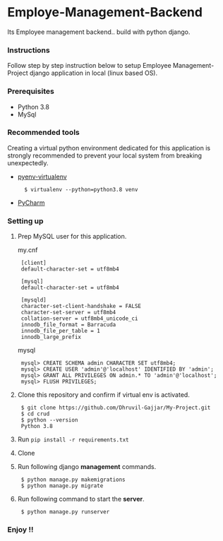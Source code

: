 # Employe-Management-Backend
Its Employee management backend.. build with python django.

### Instructions
Follow step by step instruction below to setup Employee Management-Project django application in local (linux based OS).

### Prerequisites

- Python 3.8
- MySql

### Recommended tools

Creating a virtual python environment dedicated for this application is strongly recommended to prevent your local system from breaking unexpectedly.

- [pyenv-virtualenv](https://github.com/pyenv/pyenv-virtualenv)

        $ virtualenv --python=python3.8 venv

- [PyCharm](https://www.jetbrains.com/pycharm/)

### Setting up

1. Prep MySQL user for this application.

    my.cnf

        [client]
        default-character-set = utf8mb4

        [mysql]
        default-character-set = utf8mb4

        [mysqld]
        character-set-client-handshake = FALSE
        character-set-server = utf8mb4
        collation-server = utf8mb4_unicode_ci
        innodb_file_format = Barracuda
        innodb_file_per_table = 1
        innodb_large_prefix

    mysql

        mysql> CREATE SCHEMA admin CHARACTER SET utf8mb4;
        mysql> CREATE USER 'admin'@'localhost' IDENTIFIED BY 'admin';
        mysql> GRANT ALL PRIVILEGES ON admin.* TO 'admin'@'localhost';
        mysql> FLUSH PRIVILEGES;

2. Clone this repository and confirm if virtual env is activated.

        $ git clone https://github.com/Dhruvil-Gajjar/My-Project.git 
        $ cd crud
        $ python --version
        Python 3.8

3. Run `pip install -r requirements.txt`

4. Clone

5. Run following django **management** commands.

        $ python manage.py makemigrations     
        $ python manage.py migrate     

6. Run following command to start the **server**.

        $ python manage.py runserver     

### Enjoy !!
